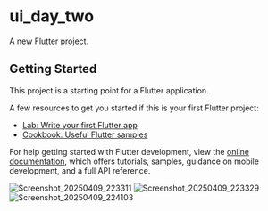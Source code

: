 # ui_day_two

A new Flutter project.

## Getting Started

This project is a starting point for a Flutter application.

A few resources to get you started if this is your first Flutter project:

- [Lab: Write your first Flutter app](https://docs.flutter.dev/get-started/codelab)
- [Cookbook: Useful Flutter samples](https://docs.flutter.dev/cookbook)

For help getting started with Flutter development, view the
[online documentation](https://docs.flutter.dev/), which offers tutorials,
samples, guidance on mobile development, and a full API reference.

![Screenshot_20250409_223311](https://github.com/user-attachments/assets/07693796-ccee-4411-ab76-7295660247a6)
![Screenshot_20250409_223329](https://github.com/user-attachments/assets/4500e824-e3cc-4842-83e5-bdda9121bba7)
![Screenshot_20250409_224103](https://github.com/user-attachments/assets/05dc7de2-fdce-472a-ab0b-18bedc2c5d93)

